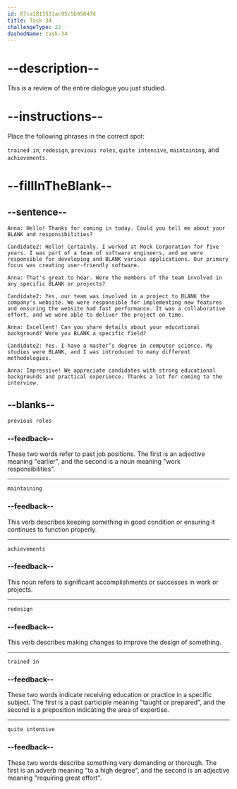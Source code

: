 ```yaml
---
id: 67ca1813531ac95c5b95847d
title: Task 34
challengeType: 22
dashedName: task-34
---
```

<!-- REVIEW -->

# --description--

This is a review of the entire dialogue you just studied.

# --instructions--

Place the following phrases in the correct spot:

`trained in`, `redesign`, `previous roles`, `quite intensive`, `maintaining`, and `achievements`.

# --fillInTheBlank--

## --sentence--

`Anna: Hello! Thanks for coming in today. Could you tell me about your BLANK and responsibilities?`  

`Candidate2: Hello! Certainly. I worked at Mock Corporation for five years. I was part of a team of software engineers, and we were responsible for developing and BLANK various applications. Our primary focus was creating user-friendly software.`  

`Anna: That's great to hear. Were the members of the team involved in any specific BLANK or projects?`  

`Candidate2: Yes, our team was involved in a project to BLANK the company's website. We were responsible for implementing new features and ensuring the website had fast performance. It was a collaborative effort, and we were able to deliver the project on time.`  

`Anna: Excellent! Can you share details about your educational background? Were you BLANK a specific field?`  

`Candidate2: Yes. I have a master’s degree in computer science. My studies were BLANK, and I was introduced to many different methodologies.`  

`Anna: Impressive! We appreciate candidates with strong educational backgrounds and practical experience. Thanks a lot for coming to the interview.`  

## --blanks--

`previous roles`  

### --feedback--  

These two words refer to past job positions. The first is an adjective meaning "earlier", and the second is a noun meaning "work responsibilities".  

---

`maintaining`

### --feedback--

This verb describes keeping something in good condition or ensuring it continues to function properly.

---

`achievements`

### --feedback--

This noun refers to significant accomplishments or successes in work or projects.

---

`redesign`

### --feedback--  

This verb describes making changes to improve the design of something.

---

`trained in`

### --feedback--  

These two words indicate receiving education or practice in a specific subject. The first is a past participle meaning "taught or prepared", and the second is a preposition indicating the area of expertise.

---

`quite intensive`

### --feedback--

These two words describe something very demanding or thorough. The first is an adverb meaning "to a high degree", and the second is an adjective meaning "requiring great effort".
